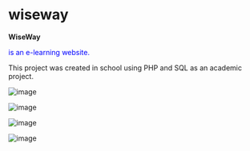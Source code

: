 # wiseway
**WiseWay** <p style="color:blue">is an e-learning website. </p>This project was created in school using PHP and SQL as an academic project.

![image](https://github.com/wassimrahali/wiseway/assets/140222867/dd91518a-8314-4e39-b9c2-8e88070a80c1)

![image](https://github.com/wassimrahali/wiseway/assets/140222867/e055fad9-b005-43ba-a8ce-ae586e7b07a3)

![image](https://github.com/wassimrahali/wiseway/assets/140222867/d1ac12ff-9ea2-4f2b-aac5-17cb61a68f3a)

![image](https://github.com/wassimrahali/wiseway/assets/140222867/9f4df03a-5e34-4766-88b9-d9b7af7c2c7d)

